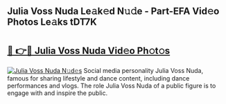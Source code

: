 ## Julia Voss Nuda Le𝚊k𝚎d N𝚞𝚍e - Part-EFA Vid𝚎o Photos Le𝚊ks tDT7K

# <h2><a href="http://fbdcqf6.evod.top/?m=Julia+Voss+Nuda">🔗 👉🔴 Julia Voss Nuda Vid𝚎o Ph𝚘t𝚘s</a></h2>

[![Julia Voss Nuda N𝚞d𝚎s](https://i.imgur.com/8V9OHl7.gif)](http://fbdcqf6.evod.top/?m=Julia+Voss+Nuda)
Social media personality Julia Voss Nuda, famous for sharing lifestyle and dance content, including dance performances and vlogs. The role Julia Voss Nuda of a public figure is to engage with and inspire the public. 

